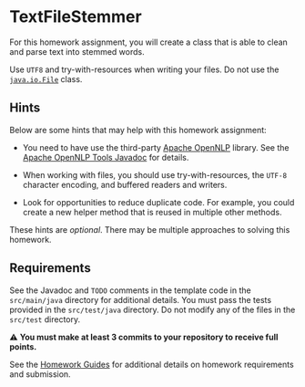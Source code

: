 TextFileStemmer
=================================================

For this homework assignment, you will create a class that is able to clean and parse text into stemmed words.

Use `UTF8` and try-with-resources when writing your files. Do not use the [`java.io.File`](https://docs.oracle.com/en/java/javase/14/docs/api/java.base/java/io/File.html) class.

## Hints ##

Below are some hints that may help with this homework assignment:

  - You need to have use the third-party [Apache OpenNLP](http://opennlp.apache.org/) library. See the [Apache OpenNLP Tools Javadoc](https://opennlp.apache.org/docs/1.9.3/apidocs/opennlp-tools/index.html) for details.

  - When working with files, you should use try-with-resources, the `UTF-8` character encoding, and buffered readers and writers.

  - Look for opportunities to reduce duplicate code. For example, you could create a new helper method that is reused in multiple other methods.

These hints are *optional*. There may be multiple approaches to solving this homework.

## Requirements ##

See the Javadoc and `TODO` comments in the template code in the `src/main/java` directory for additional details. You must pass the tests provided in the `src/test/java` directory. Do not modify any of the files in the `src/test` directory.

:warning: **You must make at least 3 commits to your repository to receive full points.**

See the [Homework Guides](https://usf-cs212-fall2020.github.io/guides/homework/) for additional details on homework requirements and submission.
